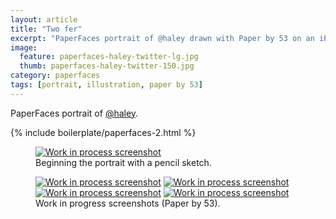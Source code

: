 ```yaml
---
layout: article
title: "Two fer"
excerpt: "PaperFaces portrait of @haley drawn with Paper by 53 on an iPad."
image: 
  feature: paperfaces-haley-twitter-lg.jpg
  thumb: paperfaces-haley-twitter-150.jpg
category: paperfaces
tags: [portrait, illustration, paper by 53]
---
```


PaperFaces portrait of <a href="http://twitter.com/haley">@haley</a>.

{% include boilerplate/paperfaces-2.html %}

<figure>
	<a href="{{ site.url }}/images/paperfaces-haley-process-1-lg.jpg"><img src="{{ site.url }}/images/paperfaces-haley-process-1-750.jpg" alt="Work in process screenshot"></a>
	<figcaption>Beginning the portrait with a pencil sketch.</figcaption>
</figure>

<figure class="half">
	<a href="{{ site.url }}/images/paperfaces-haley-process-2-lg.jpg"><img src="{{ site.url }}/images/paperfaces-haley-process-2-600.jpg" alt="Work in process screenshot"></a>
	<a href="{{ site.url }}/images/paperfaces-haley-process-3-lg.jpg"><img src="{{ site.url }}/images/paperfaces-haley-process-3-600.jpg" alt="Work in process screenshot"></a>
	<a href="{{ site.url }}/images/paperfaces-haley-process-4-lg.jpg"><img src="{{ site.url }}/images/paperfaces-haley-process-4-600.jpg" alt="Work in process screenshot"></a>
	<a href="{{ site.url }}/images/paperfaces-haley-process-5-lg.jpg"><img src="{{ site.url }}/images/paperfaces-haley-process-5-600.jpg" alt="Work in process screenshot"></a>
	<figcaption>Work in progress screenshots (Paper by 53).</figcaption>
</figure>